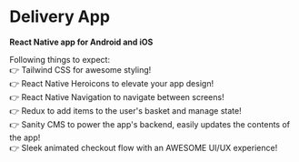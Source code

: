 # Delivery App
<b>React Native app for Android and iOS</b><br>

Following things to expect:<br>
👉 Tailwind CSS for awesome styling!<br>
👉 React Native Heroicons to elevate your app design!<br>
👉 React Native Navigation to navigate between screens!<br>
👉 Redux to add items to the user's basket and manage state!<br>
👉 Sanity CMS to power the app's backend, easily updates the contents of the app!<br>
👉 Sleek animated checkout flow with an AWESOME UI/UX experience!

